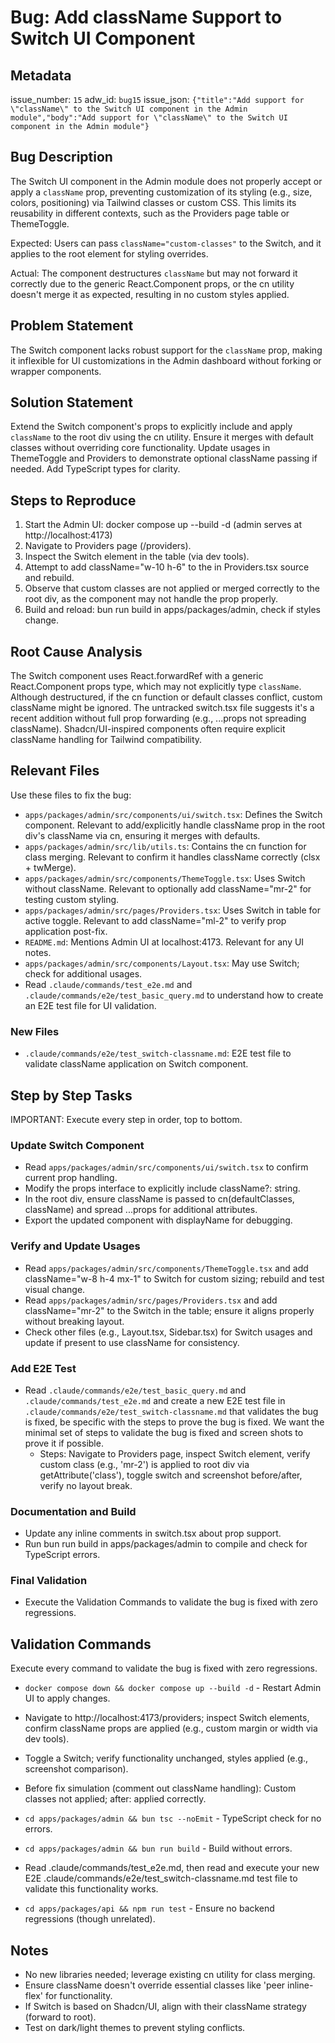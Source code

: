 # Bug: Add className Support to Switch UI Component

## Metadata

issue_number: `15`
adw_id: `bug15`
issue_json: `{"title":"Add support for \"className\" to the Switch UI component in the Admin module","body":"Add support for \"className\" to the Switch UI component in the Admin module"}`

## Bug Description

The Switch UI component in the Admin module does not properly accept or apply a `className` prop, preventing customization of its styling (e.g., size, colors, positioning) via Tailwind classes or custom CSS. This limits its reusability in different contexts, such as the Providers page table or ThemeToggle.

Expected: Users can pass `className="custom-classes"` to the Switch, and it applies to the root element for styling overrides.

Actual: The component destructures `className` but may not forward it correctly due to the generic React.Component props, or the cn utility doesn't merge it as expected, resulting in no custom styles applied.

## Problem Statement

The Switch component lacks robust support for the `className` prop, making it inflexible for UI customizations in the Admin dashboard without forking or wrapper components.

## Solution Statement

Extend the Switch component's props to explicitly include and apply `className` to the root div using the cn utility. Ensure it merges with default classes without overriding core functionality. Update usages in ThemeToggle and Providers to demonstrate optional className passing if needed. Add TypeScript types for clarity.

## Steps to Reproduce

1. Start the Admin UI: docker compose up --build -d (admin serves at http://localhost:4173)
2. Navigate to Providers page (/providers).
3. Inspect the Switch element in the table (via dev tools).
4. Attempt to add className="w-10 h-6" to the <Switch> in Providers.tsx source and rebuild.
5. Observe that custom classes are not applied or merged correctly to the root div, as the component may not handle the prop properly.
6. Build and reload: bun run build in apps/packages/admin, check if styles change.

## Root Cause Analysis

The Switch component uses React.forwardRef with a generic React.Component props type, which may not explicitly type `className`. Although destructured, if the cn function or default classes conflict, custom className might be ignored. The untracked switch.tsx file suggests it's a recent addition without full prop forwarding (e.g., ...props not spreading className). Shadcn/UI-inspired components often require explicit className handling for Tailwind compatibility.

## Relevant Files

Use these files to fix the bug:

- `apps/packages/admin/src/components/ui/switch.tsx`: Defines the Switch component. Relevant to add/explicitly handle className prop in the root div's className via cn, ensuring it merges with defaults.
- `apps/packages/admin/src/lib/utils.ts`: Contains the cn function for class merging. Relevant to confirm it handles className correctly (clsx + twMerge).
- `apps/packages/admin/src/components/ThemeToggle.tsx`: Uses Switch without className. Relevant to optionally add className="mr-2" for testing custom styling.
- `apps/packages/admin/src/pages/Providers.tsx`: Uses Switch in table for active toggle. Relevant to add className="ml-2" to verify prop application post-fix.
- `README.md`: Mentions Admin UI at localhost:4173. Relevant for any UI notes.
- `apps/packages/admin/src/components/Layout.tsx`: May use Switch; check for additional usages.
- Read `.claude/commands/test_e2e.md` and `.claude/commands/e2e/test_basic_query.md` to understand how to create an E2E test file for UI validation.

### New Files

- `.claude/commands/e2e/test_switch-classname.md`: E2E test file to validate className application on Switch component.

## Step by Step Tasks

IMPORTANT: Execute every step in order, top to bottom.

### Update Switch Component

- Read `apps/packages/admin/src/components/ui/switch.tsx` to confirm current prop handling.
- Modify the props interface to explicitly include className?: string.
- In the root div, ensure className is passed to cn(defaultClasses, className) and spread ...props for additional attributes.
- Export the updated component with displayName for debugging.

### Verify and Update Usages

- Read `apps/packages/admin/src/components/ThemeToggle.tsx` and add className="w-8 h-4 mx-1" to Switch for custom sizing; rebuild and test visual change.
- Read `apps/packages/admin/src/pages/Providers.tsx` and add className="mr-2" to the Switch in the table; ensure it aligns properly without breaking layout.
- Check other files (e.g., Layout.tsx, Sidebar.tsx) for Switch usages and update if present to use className for consistency.

### Add E2E Test

- Read `.claude/commands/e2e/test_basic_query.md` and `.claude/commands/test_e2e.md` and create a new E2E test file in `.claude/commands/e2e/test_switch-classname.md` that validates the bug is fixed, be specific with the steps to prove the bug is fixed. We want the minimal set of steps to validate the bug is fixed and screen shots to prove it if possible.
  - Steps: Navigate to Providers page, inspect Switch element, verify custom class (e.g., 'mr-2') is applied to root div via getAttribute('class'), toggle switch and screenshot before/after, verify no layout break.

### Documentation and Build

- Update any inline comments in switch.tsx about prop support.
- Run bun run build in apps/packages/admin to compile and check for TypeScript errors.

### Final Validation

- Execute the Validation Commands to validate the bug is fixed with zero regressions.

## Validation Commands

Execute every command to validate the bug is fixed with zero regressions.

- `docker compose down && docker compose up --build -d` - Restart Admin UI to apply changes.
- Navigate to http://localhost:4173/providers; inspect Switch elements, confirm className props are applied (e.g., custom margin or width via dev tools).
- Toggle a Switch; verify functionality unchanged, styles applied (e.g., screenshot comparison).
- Before fix simulation (comment out className handling): Custom classes not applied; after: applied correctly.
- `cd apps/packages/admin && bun tsc --noEmit` - TypeScript check for no errors.
- `cd apps/packages/admin && bun run build` - Build without errors.
- Read .claude/commands/test_e2e.md, then read and execute your new E2E .claude/commands/e2e/test_switch-classname.md test file to validate this functionality works.

- `cd apps/packages/api && npm run test` - Ensure no backend regressions (though unrelated).

## Notes

- No new libraries needed; leverage existing cn utility for class merging.
- Ensure className doesn't override essential classes like 'peer inline-flex' for functionality.
- If Switch is based on Shadcn/UI, align with their className strategy (forward to root).
- Test on dark/light themes to prevent styling conflicts.